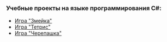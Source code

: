 ﻿### Учебные проекты на языке программирования С#:

* [Игра "Змейка"](https://github.com/ElenaAgapitova/MyProject_CSharp/tree/master/C%23snake/Snake)
* [Игра "Тетрис"](https://github.com/ElenaAgapitova/MyProject_CSharp/tree/master/C%23tetris/Tetris)
* [Игра "Черепашка"](https://github.com/ElenaAgapitova/MyProject_CSharp/tree/master/C%23turtle)
